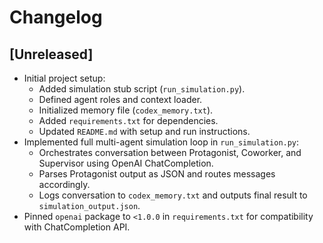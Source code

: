 # Changelog

## [Unreleased]
- Initial project setup:
  - Added simulation stub script (`run_simulation.py`).
  - Defined agent roles and context loader.
  - Initialized memory file (`codex_memory.txt`).
  - Added `requirements.txt` for dependencies.
  - Updated `README.md` with setup and run instructions.
- Implemented full multi-agent simulation loop in `run_simulation.py`:
  - Orchestrates conversation between Protagonist, Coworker, and Supervisor using OpenAI ChatCompletion.
  - Parses Protagonist output as JSON and routes messages accordingly.
  - Logs conversation to `codex_memory.txt` and outputs final result to `simulation_output.json`.
- Pinned `openai` package to `<1.0.0` in `requirements.txt` for compatibility with ChatCompletion API.